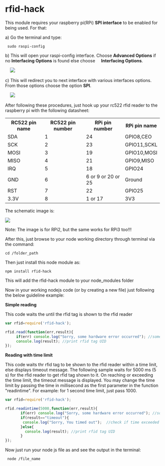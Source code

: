 # rfid-hack


This module requires your raspberry pi(RPi) <b>SPI interface</b> to be enabled for being used. For that:<br/>

a) Go the terminal and type:

  ```
   sudo raspi-config
  ```
b) This will open your raspi-config interface. Choose <b>Advanced Options</b> if no <b>Interfacing Options</b> is found else choose &nbsp;&nbsp;&nbsp;&nbsp;<b>Interfacing Options</b>. 

&nbsp;&nbsp;&nbsp; <img src="https://www.raspberrypi-spy.co.uk/wp-content/uploads/2014/08/rc_cmd_main_interfacing.png"/>

c) This will redirect you to next interface with various interfaces options. From those options choose the option <b>SPI</b>.<br/>

&nbsp;&nbsp;&nbsp; <img src="https://cdn.sparkfun.com/assets/learn_tutorials/4/4/9/spi-menu.png"/>

After following these procedures, just hook up your rc522 rfid reader to the raspberry pi with the following datasheet:

<table>
  <tr>
    <th>RC522 pin name</th>
    <th>RC522 pin number</th>
    <th>RPi pin number</th>
    <th>RPi pin name</th>
  </tr>
  <tr>
    <td>SDA</td>
    <td>1</td>
    <td>24</td>
    <td>GPIO8,CEO</td>
  </tr>
  <tr>
    <td>SCK</td>
    <td>2</td>
    <td>23</td>
    <td>GPIO11,SCKL</td>
  </tr>
  <tr>
    <td>MOSI</td>
    <td>3</td>
    <td>19</td>
    <td>GPIO10,MOSI</td>
  </tr>
  <tr>
    <td>MISO</td>
    <td>4</td>
    <td>21</td>
    <td>GPIO9,MISO</td>
  </tr>
   <tr>
    <td>IRQ</td>
    <td>5</td>
    <td>18</td>
    <td>GPIO24</td>
  </tr>
  <tr>
    <td>GND</td>
    <td>6</td>
    <td>6 or 9 or 20 or 25</td>
    <td>Ground</td>
  </tr>
  <tr>
    <td>RST</td>
    <td>7</td>
    <td>22</td>
    <td>GPIO25</td>
  </tr>
  <tr>
    <td>3.3V</td>
    <td>8</td>
    <td>1 or 17</td>
    <td>3V3</td>
  </tr>
 </table>

The schematic image is:

<img src="https://www.mathworks.com/matlabcentral/answers/uploaded_files/79445/pXzYv.png"/>

Note: The image is for RPi2, but the same works for RPi3 too!!!

After this, just browse to your node working directory through terminal via the command:
```
cd /folder_path
```
Then just install this node module as:
```
npm install rfid-hack
```
This will add the rfid-hack module to your node_modules folder

Now in your working nodejs code (or by creating a new file) just following the below guideline example:<br/>

<b>Simple reading</b><br/>

This code waits the until the rfid tag is shown to the rfid reader

```javascript
var rfid=require('rfid-hack');

rfid.read(function(err,result){
     if(err) console.log("Sorry, some hardware error occurred"); //some kind of hardware/wire error
     console.log(result); //print rfid tag UID
});
```
 
<b>Reading with time limit</b><br/>

This code waits thr rfid tag to be shown to the rfid reader within a time linit, else displays timeout message. The following sample waits for 5000 ms (5 s) for the rfid reader to get rfid tag shown to it. On reaching or exceeding the time limit, the timeout message is displayed. You may change the time limit by passing the time in millisecond as the first parameter in the function "readintime".
For example: for 1 second time limit, just pass 1000.

```javascript
var rfid=require('rfid-hack');

rfid.readintime(5000,function(err,result){
	   if(err) console.log("Sorry, some hardware error occurred"); //some kind of hardware/wire error
	   if(result=="timeout"){ 
	    console.log("Sorry, You timed out");  //check if time exceeded the time you passed as argument and print timeout message
	   }else{
	     console.log(result); //print rfid tag UID
	   }
});
```
Now just run your node js file as and see the output in the terminal:

```
 node /file_name
```
